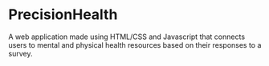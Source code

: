 # PrecisionHealth
A web application made using HTML/CSS and Javascript that connects users to mental and
physical health resources based on their responses to a survey.
